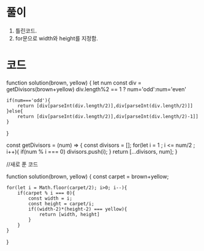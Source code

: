 # 풀이

1. 틀린코드.
2. for문으로 width와 height를 지정함.

# 코드

function solution(brown, yellow) {
let num
const div = getDivisors(brown+yellow)
div.length%2 == 1 ? num='odd':num='even'

    if(num==='odd'){
    	return [div[parseInt(div.length/2)],div[parseInt(div.length/2)]]
    }else{
        return [div[parseInt(div.length/2)],div[parseInt(div.length/2)-1]]
    }

}

const getDivisors = (num) => {
const divisors = [];
for(let i = 1 ; i <= num/2 ; i++){
if(num % i === 0) divisors.push(i);
}
return [...divisors, num];
}

//새로 푼 코드

function solution(brown, yellow) {
const carpet = brown+yellow;

    for(let i = Math.floor(carpet/2); i>0; i--){
        if(carpet % i === 0){
            const width = i;
            const height = carpet/i;
            if((width-2)*(height-2) === yellow){
                return [width, height]
            }
        }
    }

}

```js

```
